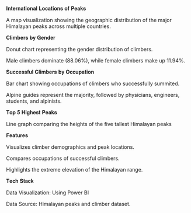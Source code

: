 𝐈𝐧𝐭𝐞𝐫𝐧𝐚𝐭𝐢𝐨𝐧𝐚𝐥 𝐋𝐨𝐜𝐚𝐭𝐢𝐨𝐧𝐬 𝐨𝐟 𝐏𝐞𝐚𝐤𝐬 

A map visualization showing the geographic distribution of the major Himalayan peaks across multiple countries.

𝐂𝐥𝐢𝐦𝐛𝐞𝐫𝐬 𝐛𝐲 𝐆𝐞𝐧𝐝𝐞𝐫 

Donut chart representing the gender distribution of climbers.

Male climbers dominate (88.06%), while female climbers make up 11.94%.

𝐒𝐮𝐜𝐜𝐞𝐬𝐬𝐟𝐮𝐥 𝐂𝐥𝐢𝐦𝐛𝐞𝐫𝐬 𝐛𝐲 𝐎𝐜𝐜𝐮𝐩𝐚𝐭𝐢𝐨𝐧 

Bar chart showing occupations of climbers who successfully summited.

Alpine guides represent the majority, followed by physicians, engineers, students, and alpinists.

 𝐓𝐨𝐩 𝟓 𝐇𝐢𝐠𝐡𝐞𝐬𝐭 𝐏𝐞𝐚𝐤𝐬

Line graph comparing the heights of the five tallest Himalayan peaks

𝐅𝐞𝐚𝐭𝐮𝐫𝐞𝐬 

Visualizes climber demographics and peak locations.

Compares occupations of successful climbers.

Highlights the extreme elevation of the Himalayan range.

𝐓𝐞𝐜𝐡 𝐒𝐭𝐚𝐜𝐤 

Data Visualization: Using Power BI

Data Source: Himalayan peaks and climber dataset.
